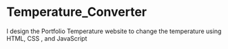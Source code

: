 # Temperature_Converter
I design the Portfolio Temperature website to change the temperature using HTML, CSS , and JavaScript 
